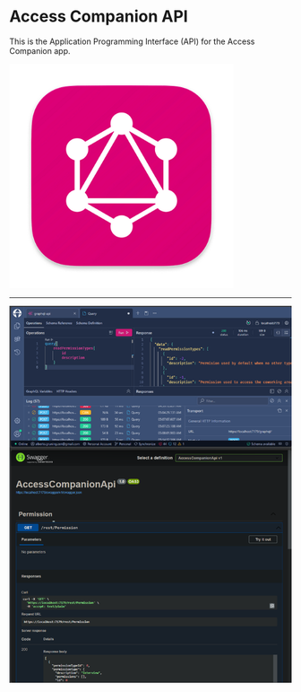 # Access Companion API

This is the Application Programming Interface (API) for the Access Companion app.

<p float="left">
    <img src="./assets/graphql-logo.png" width="400" />
</p>

----
![api-clients](assets/rest-graph.png)
